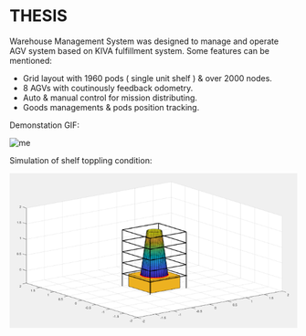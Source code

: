 # THESIS
Warehouse Management System was designed to manage and operate AGV system based on KIVA fulfillment system.
Some features can be mentioned:
- Grid layout with 1960 pods ( single unit shelf ) & over 2000 nodes.
- 8 AGVs with coutinously feedback odometry.
- Auto & manual control for mission distributing.
- Goods managements & pods position tracking.


Demonstation GIF:

![me](https://github.com/HungMechatronics/THESIS/blob/main/Demo.gif)

Simulation of shelf toppling condition:

![me](https://github.com/HungMechatronics/THESIS/blob/main/imageresize.png)

